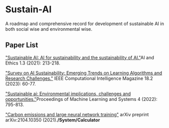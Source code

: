 # Sustain-AI
A roadmap and comprehensive record for development of sustainable AI in both social wise and environmental wise.

## Paper List
["Sustainable AI: AI for sustainability and the sustainability of AI."](https://link.springer.com/article/10.1007/s43681-021-00043-6)AI and Ethics 1.3 (2021): 213-218.

["Survey on AI Sustainability: Emerging Trends on Learning Algorithms and Research Challenges."](https://ieeexplore.ieee.org/abstract/document/10102375) IEEE Computational Intelligence Magazine 18.2 (2023): 60-77.

["Sustainable ai: Environmental implications, challenges and opportunities."](https://proceedings.mlsys.org/paper_files/paper/2022/file/ed3d2c21991e3bef5e069713af9fa6ca-Paper.pdf)Proceedings of Machine Learning and Systems 4 (2022): 795-813.

["Carbon emissions and large neural network training"](https://arxiv.org/pdf/2104.10350.pdf?fbclid=IwAR2o0_3HCtTnMxKbXka0OPrHzl8sCzQSSOYp0AOav76-zVWl_pYek2jX8Pk) arXiv preprint arXiv:2104.10350 (2021).**/System/Calculator**
